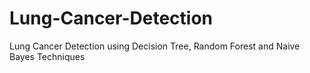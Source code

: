 # Lung-Cancer-Detection
Lung Cancer Detection using Decision Tree, Random Forest and Naive Bayes Techniques
